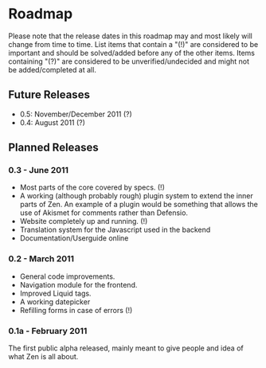# Roadmap

Please note that the release dates in this roadmap may and most likely will change from
time to time. List items that contain a "(!)" are considered to be important and should
be solved/added before any of the other items. Items containing "(?)" are considered
to be unverified/undecided and might not be added/completed at all.

## Future Releases

* 0.5: November/December 2011 (?)
* 0.4: August 2011 (?)

## Planned Releases

### 0.3 - June 2011

* Most parts of the core covered by specs. (!)
* A working (although probably rough) plugin system to extend the inner parts of Zen. 
An example of a plugin would be something that allows the use of Akismet for comments
rather than Defensio.
* Website completely up and running. (!)
* Translation system for the Javascript used in the backend
* Documentation/Userguide online

### 0.2 - March 2011

* General code improvements.
* Navigation module for the frontend.
* Improved Liquid tags.
* A working datepicker
* Refilling forms in case of errors (!)

### 0.1a - February 2011

The first public alpha released, mainly meant to give people and idea of what Zen is 
all about.
